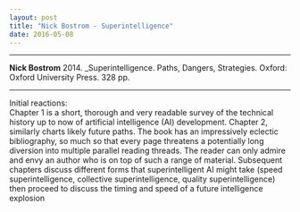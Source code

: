 ```yaml
---
layout: post
title: "Nick Bostrom - Superintelligence"
date: 2016-05-08
---
```



***
<b>Nick Bostrom</b> 2014. _Superintelligence. Paths, Dangers, Strategies.   Oxford: Oxford University Press. 328 pp.

***

Initial reactions:<br>Chapter 1 is a short, thorough and very readable survey of the technical history up to now of artificial intelligence (AI) development. Chapter 2, similarly charts likely future paths.  The book has an impressively eclectic bibliography, so much so that every page threatens a potentially long diversion into multiple parallel reading threads.  The reader can only admire and envy an author who is on top of such a range of material.  Subsequent chapters discuss different forms that superintelligent AI might take (speed superintelligence, collective superintelligence, quality superintelligence) then proceed to discuss the timing and speed of a future intelligence explosion
<!--
Much more to come on that, elsewhere.  For the moment, and in the spirit of even-handedness, one advocate of the most plausible alternative to plate tectonics <a href="http://www.expansiontectonics.com/index1.html">is here</a> and <a href="http://www.skepticblog.org/2009/11/23/no-growing-earth-but-a-growing-problem-with-science-journalism/">the web abounds with many shrill responses from plate tectonics advocates</a>. 
-->
